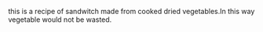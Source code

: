 this is a recipe of sandwitch made from cooked dried vegetables.In this way vegetable would not be wasted.